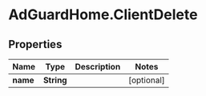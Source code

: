 # AdGuardHome.ClientDelete

## Properties

Name | Type | Description | Notes
------------ | ------------- | ------------- | -------------
**name** | **String** |  | [optional] 


